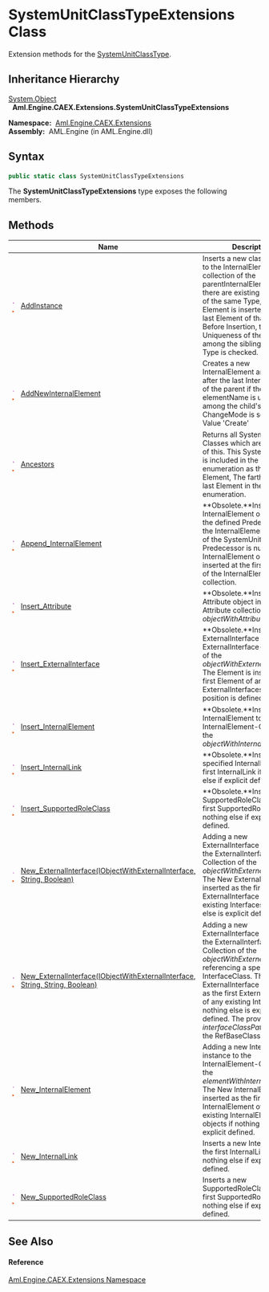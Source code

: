 SystemUnitClassTypeExtensions Class
===================================
Extension methods for the [SystemUnitClassType][1].


Inheritance Hierarchy
---------------------
[System.Object][2]  
  **Aml.Engine.CAEX.Extensions.SystemUnitClassTypeExtensions**  

  **Namespace:**  [Aml.Engine.CAEX.Extensions][3]  
  **Assembly:**  AML.Engine (in AML.Engine.dll)

Syntax
------

```csharp
public static class SystemUnitClassTypeExtensions
```

The **SystemUnitClassTypeExtensions** type exposes the following members.


Methods
-------

                                 | Name                                                                               | Description                                                                                                                                                                                                                                                                                                                                                          
-------------------------------- | ---------------------------------------------------------------------------------- | -------------------------------------------------------------------------------------------------------------------------------------------------------------------------------------------------------------------------------------------------------------------------------------------------------------------------------------------------------------------- 
![Public method]![Static member] | [AddInstance][4]                                                                   | Inserts a new class instance to the InternalElement collection of the parentInternalElement. If there are existing instances of the same Type, the Element is inserted after the last Element of that Type. Before Insertion, the Uniqueness of the Name among the siblings of that Type is checked.                                                                 
![Public method]![Static member] | [AddNewInternalElement][5]                                                         | Creates a new InternalElement and inserts it after the last InternalElement of the parent if the elementName is unique among the child's. The ChangeMode is set to the Value 'Create'                                                                                                                                                                                
![Public method]![Static member] | [Ancestors][6]                                                                     | Returns all SystemUnit Classes which are ancestors of this. This SystemUnit Class is included in the enumeration as the first Element, The farthest is the last Element in the enumeration.                                                                                                                                                                          
![Public method]![Static member] | [Append_InternalElement][7]                                                        | **Obsolete.**Inserts the InternalElement object after the defined Predecessor in the InternalElement collection of the SystemUnitClass. If the Predecessor is null, the InternalElement object is inserted at the first position of the InternalElement collection.                                                                                                  
![Public method]![Static member] | [Insert_Attribute][8]                                                              | **Obsolete.**Inserts an Attribute object in the Attribute collection of the *objectWithAttributes*.                                                                                                                                                                                                                                                                  
![Public method]![Static member] | [Insert_ExternalInterface][9]                                                      | **Obsolete.**Inserting an ExternalInterface to the ExternalInterface-Collection of the *objectWithExternalInterface*. The Element is inserted at the first Element of any existing ExternalInterfaces if no other position is defined.                                                                                                                               
![Public method]![Static member] | [Insert_InternalElement][10]                                                       | **Obsolete.**Inserting an InternalElement to the InternalElement-Collection of the *objectWithInternalElements*.                                                                                                                                                                                                                                                     
![Public method]![Static member] | [Insert_InternalLink][11]                                                          | **Obsolete.**Inserts the specified InternalLink as the first InternalLink if nothing else if explicit defined.                                                                                                                                                                                                                                                       
![Public method]![Static member] | [Insert_SupportedRoleClass][12]                                                    | **Obsolete.**Inserts the SupportedRoleClass as the first SupportedRoleClass if nothing else if explicit defined.                                                                                                                                                                                                                                                     
![Public method]![Static member] | [New_ExternalInterface(IObjectWithExternalInterface, String, Boolean)][13]         | Adding a new ExternalInterface instance to the ExternalInterface-Collection of the *objectWithExternalInterface*. The New ExternalInterface is inserted as the first ExternalInterface of any existing Interfaces if nothing else is explicit defined.                                                                                                               
![Public method]![Static member] | [New_ExternalInterface(IObjectWithExternalInterface, String, String, Boolean)][14] | Adding a new ExternalInterface instance to the ExternalInterface-Collection of the *objectWithExternalInterface* referencing a specific InterfaceClass. The New ExternalInterface is inserted as the first ExternalInterface of any existing Interfaces if nothing else is explicit defined. The provided *interfaceClassPath* is set as the RefBaseClassPath value. 
![Public method]![Static member] | [New_InternalElement][15]                                                          | Adding a new InternalElement instance to the InternalElement-Collection of the *elementWithInternalElements*. The New InternalElement is inserted as the first InternalElement of any existing InternalElement objects if nothing else is explicit defined.                                                                                                          
![Public method]![Static member] | [New_InternalLink][16]                                                             | Inserts a new InternalLink as the first InternalLink if nothing else if explicit defined.                                                                                                                                                                                                                                                                            
![Public method]![Static member] | [New_SupportedRoleClass][17]                                                       | Inserts a new SupportedRoleClass as the first SupportedRoleClass if nothing else if explicit defined.                                                                                                                                                                                                                                                                


See Also
--------

#### Reference
[Aml.Engine.CAEX.Extensions Namespace][3]  

[1]: ../../Aml.Engine.CAEX/SystemUnitClassType/README.md
[2]: https://docs.microsoft.com/dotnet/api/system.object
[3]: ../README.md
[4]: AddInstance.md
[5]: AddNewInternalElement.md
[6]: Ancestors.md
[7]: Append_InternalElement.md
[8]: Insert_Attribute.md
[9]: Insert_ExternalInterface.md
[10]: Insert_InternalElement.md
[11]: Insert_InternalLink.md
[12]: Insert_SupportedRoleClass.md
[13]: New_ExternalInterface.md
[14]: New_ExternalInterface_1.md
[15]: New_InternalElement.md
[16]: New_InternalLink.md
[17]: New_SupportedRoleClass.md
[18]: https://www.automationml.org
[19]: ../../icons/logoShade.png
[Public method]: ../../icons/pubmethod.gif "Public method"
[Static member]: ../../icons/static.gif "Static member"